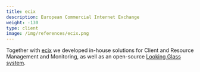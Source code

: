 ```yaml
---
title: ecix
description: European Commercial Internet Exchange
weight: -130
type: client
image: /img/references/ecix.png
---
```


Together with [ecix](https://www.ecix.net/) we developed in-house solutions for Client and Resource Management and Monitoring, as well as an open-source [Looking Glass system](https://github.com/ecix/birdseye).
